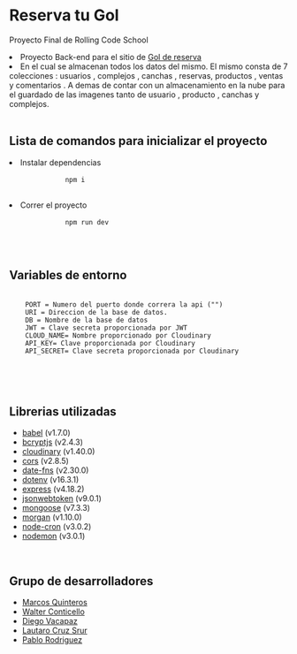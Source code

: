 <!DOCTYPE html>
<html>
<body>  
    <main>
    <h1>Reserva tu Gol</h1>
    <p>Proyecto Final de Rolling Code School </p>
    <li>Proyecto Back-end para el sitio de <a href="https://github.com/walterconticello/proyectofinal-front-grupo1">Gol de reserva</a></li>
   <li>En el cual se almacenan todos los datos del mismo.
     El mismo consta de 7 colecciones : usuarios , complejos , canchas , reservas, productos , ventas y comentarios . A demas de contar con un almacenamiento en la nube para el guardado de las imagenes tanto de usuario , producto , canchas y complejos.</li>
        <br>
        <h2>Lista de comandos para inicializar el proyecto</h2>
        <li>Instalar dependencias</li>
        <pre>
            <code>npm i</code>
        </pre>
        <li>Correr el proyecto</li>
        <pre>
            <code>npm run dev</code>
        </pre>
      <br>
      <h2>Variables de entorno</h2>
        <pre>
            <code>
    PORT = Numero del puerto donde correra la api ("")
    URI = Direccion de la base de datos.
    DB = Nombre de la base de datos
    JWT = Clave secreta proporcionada por JWT
    CLOUD_NAME= Nombre proporcionado por Cloudinary
    API_KEY= Clave proporcionada por Cloudinary
    API_SECRET= Clave secreta proporcionada por Cloudinary
                </code>
            </pre>
      <br>
        <h2>Librerias utilizadas</h2>
        <ul>
    <li><a href="https://babeljs.io/docs/">babel</a> (v1.7.0)</li>
    <li><a href="https://www.npmjs.com/package/bcryptjs">bcryptjs</a> (v2.4.3)</li>
    <li><a href="https://cloudinary.com">cloudinary</a> (v1.40.0)</li>
    <li><a href="https://www.npmjs.com/package/cors">cors</a> (v2.8.5)</li>
    <li><a href="https://date-fns.org">date-fns</a> (v2.30.0)</li>
    <li><a href="https://www.npmjs.com/package/dotenv">dotenv</a> (v16.3.1)</li>
    <li><a href="https://expressjs.com">express</a> (v4.18.2)</li>
    <li><a href="https://jwt.io">jsonwebtoken</a> (v9.0.1)</li>
    <li><a href="hhttps://mongoosejs.com">mongoose</a> (v7.3.3)</li>
    <li><a href="https://www.npmjs.com/package/morgan">morgan</a> (v1.10.0)</li>
    <li><a href="https://www.npmjs.com/package/node-cron">node-cron</a> (v3.0.2)</li>
    <li><a href="https://www.npmjs.com/package/nodemon">nodemon</a> (v3.0.1)</li>
  </ul>
        <br>
        <h2>Grupo de desarrolladores</h2>
            <ul>
                <li><a href="https://github.com/marcosquinteros">Marcos Quinteros</a></li>
                <li><a href="https://github.com/walterconticello">Walter Conticello</a></li>
                <li><a href="https://github.com/diegovacapaz">Diego Vacapaz</a></li>
                <li><a href="https://github.com/LautaroCruzSrur">Lautaro Cruz Srur</a></li>
                <li><a href="https://github.com/PabloRodriguez95">Pablo Rodriguez</a></li>
            </ul>
    <main/>        
</body>
</html>
